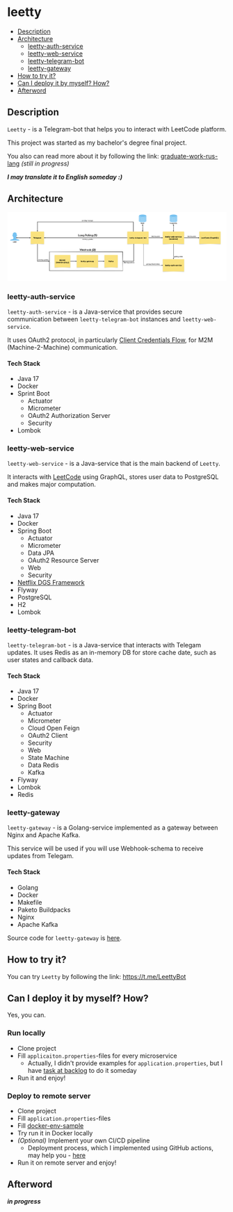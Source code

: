 # leetty
- [Description](#description)
- [Architecture](#architecture)
  - [leetty-auth-service](#leetty-auth-service)
  - [leetty-web-service](#leetty-web-service)
  - [leetty-telegram-bot](#leetty-telegram-bot)
  - [leetty-gateway](#leetty-gateway)
- [How to try it?](#how-to-try-it)
- [Can I deploy it by myself? How?](#can-i-deploy-it-by-myself-how)
- [Afterword](#afterword)
## Description
`Leetty` - is a Telegram-bot that helps you to interact with LeetCode platform.

This project was started as my bachelor's degree final project.

You also can read more about it by following the link: [graduate-work-rus-lang](https://docs.google.com/document/d/1ImOsaW_-6R2gidV9Cxh06JHzzyZZEYlQ/edit?usp=sharing&ouid=100798249487840626524&rtpof=true&sd=true) _(still in progress)_

**_I may translate it to English someday :)_**
## Architecture
![leetty-architecture](docs/leetty-architecture.png)
### leetty-auth-service
`leetty-auth-service` - is a Java-service that provides secure communication between `leetty-telegram-bot` instances and `leetty-web-service`.

It uses OAuth2 protocol, in particularly [Client Credentials Flow](https://auth0.com/docs/get-started/authentication-and-authorization-flow/client-credentials-flow), for M2M (Machine-2-Machine) communication.

#### Tech Stack
- Java 17
- Docker
- Sprint Boot
  - Actuator
  - Micrometer
  - OAuth2 Authorization Server
  - Security
- Lombok
### leetty-web-service
`leetty-web-service` - is a Java-service that is the main backend of `Leetty`.

It interacts with [LeetCode](https://leetcode.com) using GraphQL, stores user data to PostgreSQL and makes major computation.

#### Tech Stack
- Java 17
- Docker
- Spring Boot
  - Actuator
  - Micrometer
  - Data JPA
  - OAuth2 Resource Server
  - Web
  - Security
- [Netflix DGS Framework](https://netflix.github.io/dgs)
- Flyway
- PostgreSQL
- H2
- Lombok
### leetty-telegram-bot
`leetty-telegram-bot` - is a Java-service that interacts with Telegam updates. It uses Redis as an in-memory DB for store cache date, such as user states and callback data.

#### Tech Stack
- Java 17
- Docker
- Spring Boot
  - Actuator
  - Micrometer
  - Cloud Open Feign
  - OAuth2 Client
  - Security
  - Web
  - State Machine
  - Data Redis
  - Kafka
- Flyway
- Lombok
- Redis
### leetty-gateway
`leetty-gateway` - is a Golang-service implemented as a gateway between Nginx and Apache Kafka.

This service will be used if you will use Webhook-schema to receive updates from Telegam.

#### Tech Stack
- Golang
- Docker
- Makefile
- Paketo Buildpacks
- Nginx
- Apache Kafka

Source code for `leetty-gateway` is [here](https://github.com/ksilisk/leetty-gateway).

## How to try it?
You can try `Leetty` by following the link: https://t.me/LeettyBot

## Can I deploy it by myself? How?
Yes, you can.

### Run locally
- Clone project
- Fill `applicaiton.properties`-files for every microservice
  - Actually, I didn't provide examples for `application.properties`, but I have [task at backlog](https://github.com/ksilisk/leetty/issues/25) to do it someday
- Run it and enjoy!

### Deploy to remote server
- Clone project
- Fill `application.properties`-files
- Fill [docker-env-sample](.env_sample)
- Try run it in Docker locally
- _(Optional)_ Implement your own CI/CD pipeline
  - Deployment process, which I implemented using GitHub actions, may help you - [here](.github/workflows/deploy.yml)
- Run it on remote server and enjoy!
## Afterword
**_in progress_**
